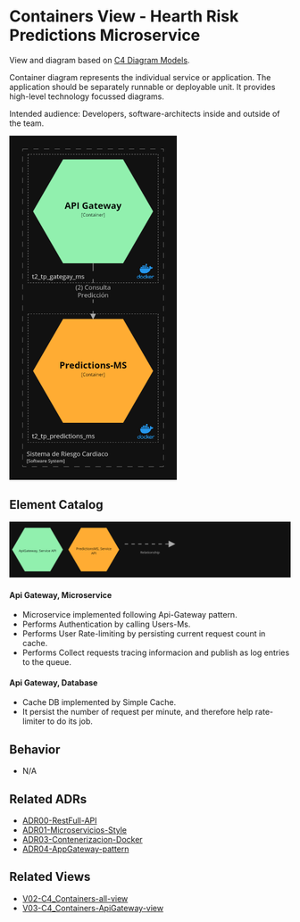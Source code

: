 # Containers View - Hearth Risk Predictions Microservice
View and diagram based on [C4 Diagram Models](https://c4model.com/).

Container diagram represents the individual service or application. The application should be separately runnable or deployable unit. It provides high-level technology focussed diagrams.

Intended audience: Developers, software-architects inside and outside of the team.

<img src="../diagrams/dark/structurizr-1-Containers_predictionsMs.png" alt="drawing" width="300"/>

## Element Catalog 

<img src="../diagrams/dark/structurizr-1-Containers_predictionsMs-key.png" alt="drawing" width="700"/>

#### Api Gateway, Microservice
- Microservice implemented following Api-Gateway pattern.
- Performs Authentication by calling Users-Ms.
- Performs User Rate-limiting by persisting current request count in cache.
- Performs Collect requests tracing informacion and publish as log entries to the queue.

#### Api Gateway, Database
- Cache DB implemented by Simple Cache.
- It persist the number of request per minute, and therefore help rate-limiter to do its job.

## Behavior
- N/A
 
## Related ADRs 
- [ADR00-RestFull-API](/documentation/architecture/ADRs/ADR00-RestFull-API.md)
- [ADR01-Microservicios-Style](/documentation/architecture/ADRs/ADR01-Microservicios-Style.md)
- [ADR03-Contenerizacion-Docker](/documentation/architecture/ADRs/ADR03-Contenerizacion-Docker.md)
- [ADR04-AppGateway-pattern](/documentation/architecture/ADRs/ADR04-AppGateway-pattern.md)

## Related Views
- [V02-C4_Containers-all-view](./V02-C4_Containers-all-view.md)
- [V03-C4_Containers-ApiGateway-view](./V03-C4_Containers-ApiGateway-view.md)